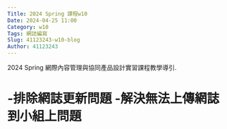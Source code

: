 ```yaml
---
Title: 2024 Spring 課程w10
Date: 2024-04-25 11:00
Category: w10
Tags: 網誌編寫
Slug: 41123243-w10-blog
Author: 41123243
---
```


2024 Spring 網際內容管理與協同產品設計實習課程教學導引.

<!-- PELICAN_END_SUMMARY -->

# -排除網誌更新問題 -解決無法上傳網誌到小組上問題